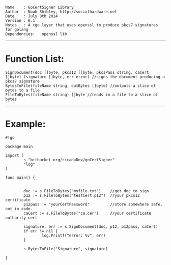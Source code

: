 	Name    : GoCertSigner Library                      
	Author  : Noah Shibley, http://socialhardware.net                       
	Date    : July 8th 2014                                 
	Version : 0.1                                               
	Notes   : A cgo layer that uses openssl to produce pkcs7 signatures for golang
	Dependencies:   openssl lib

***
# Function List:

	SignDocument(doc []byte, pkcs12 []byte, pkcsPass string, caCert []byte) (signature []byte, err error) //signs the document producing a pkcs7 signature
	BytesToFile(fileName string, outBytes []byte) //outputs a slice of bytes to a file
	FileToBytes(fileName string) []byte //reads in a file to a slice of bytes

***

# Example:

```
#!go

package main

import (
        s "bitbucket.org/cicadaDev/goCertSigner"
        "log"
)

func main() {

         
        doc := s.FileToBytes("myfile.txt")    //get doc to sign
        p12 := s.FileToBytes("testCert.p12")  //your pkcs12 certificate
        p12pass := "yourCertPassword" 		  //store somewhere safe, not in code. 
        caCert := s.FileToBytes("ca.cer")     //your certificate authority cert

        signature, err := s.SignDocument(doc, p12, p12pass, caCert)
        if err != nil {
                log.Printf("error: %v", err)
        }

        s.BytesToFile("Signature", signature)

}
```